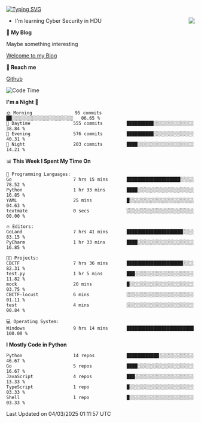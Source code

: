 [![Typing SVG](https://readme-typing-svg.herokuapp.com?font=Fira+Code&pause=1000&random=false&width=450&height=60&lines=Hello+%F0%9F%91%8B%F0%9F%8F%BB;I'm+JBNRZ)](https://git.io/typing-svg)

<a href="#">
  <img align="right" src="https://github-readme-stats.vercel.app/api?username=JBNRZ&show_icons=true&bg_color=15,f2f7fd,E0EAFC" />
</a>

- I'm learning Cyber Security in HDU

 **🌱 My Blog**

Maybe something interesting

[Welcome to my Blog](https://jbnrz.com.cn/)

 **💬 Reach me** 

[Github](https://github.com/JBNRZ)


<!--START_SECTION:waka-->
![Code Time](http://img.shields.io/badge/Code%20Time-1%2C007%20hrs%2052%20mins-blue)

**I'm a Night 🦉** 

```text
🌞 Morning                95 commits          ██░░░░░░░░░░░░░░░░░░░░░░░   06.65 % 
🌆 Daytime                555 commits         ██████████░░░░░░░░░░░░░░░   38.84 % 
🌃 Evening                576 commits         ██████████░░░░░░░░░░░░░░░   40.31 % 
🌙 Night                  203 commits         ████░░░░░░░░░░░░░░░░░░░░░   14.21 % 
```


📊 **This Week I Spent My Time On** 

```text
💬 Programming Languages: 
Go                       7 hrs 15 mins       ████████████████████░░░░░   78.52 % 
Python                   1 hr 33 mins        ████░░░░░░░░░░░░░░░░░░░░░   16.85 % 
YAML                     25 mins             █░░░░░░░░░░░░░░░░░░░░░░░░   04.63 % 
textmate                 0 secs              ░░░░░░░░░░░░░░░░░░░░░░░░░   00.00 % 

🔥 Editors: 
GoLand                   7 hrs 41 mins       █████████████████████░░░░   83.15 % 
PyCharm                  1 hr 33 mins        ████░░░░░░░░░░░░░░░░░░░░░   16.85 % 

🐱‍💻 Projects: 
CBCTF                    7 hrs 36 mins       █████████████████████░░░░   82.31 % 
test.py                  1 hr 5 mins         ███░░░░░░░░░░░░░░░░░░░░░░   11.82 % 
mock                     20 mins             █░░░░░░░░░░░░░░░░░░░░░░░░   03.75 % 
CBCTF-locust             6 mins              ░░░░░░░░░░░░░░░░░░░░░░░░░   01.11 % 
test                     4 mins              ░░░░░░░░░░░░░░░░░░░░░░░░░   00.84 % 

💻 Operating System: 
Windows                  9 hrs 14 mins       █████████████████████████   100.00 % 
```

**I Mostly Code in Python** 

```text
Python                   14 repos            ████████████░░░░░░░░░░░░░   46.67 % 
Go                       5 repos             ████░░░░░░░░░░░░░░░░░░░░░   16.67 % 
JavaScript               4 repos             ███░░░░░░░░░░░░░░░░░░░░░░   13.33 % 
TypeScript               1 repo              █░░░░░░░░░░░░░░░░░░░░░░░░   03.33 % 
Shell                    1 repo              █░░░░░░░░░░░░░░░░░░░░░░░░   03.33 % 
```




 Last Updated on 04/03/2025 01:11:57 UTC
<!--END_SECTION:waka-->
